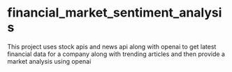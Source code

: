 # financial_market_sentiment_analysis
This project uses stock apis and news api along with openai to get latest financial data for a company along with trending articles and then provide a market analysis using openai
